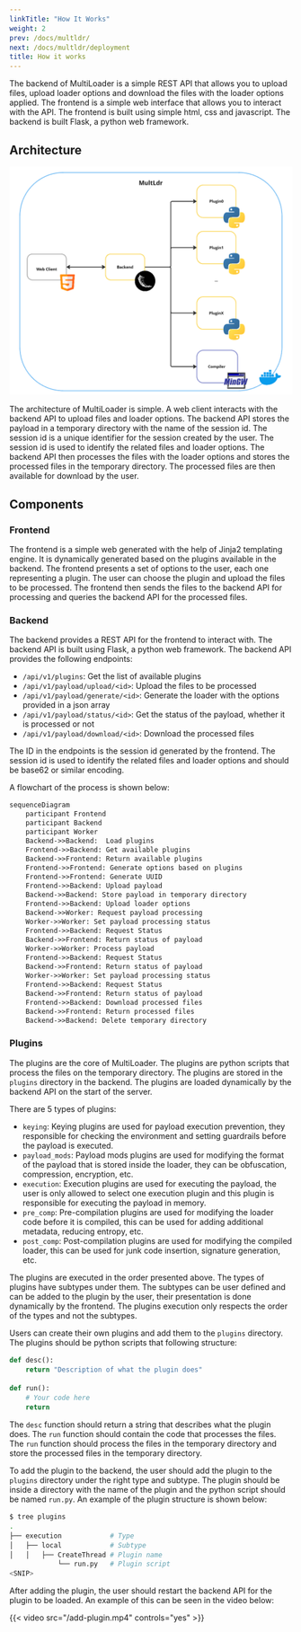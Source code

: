 ```yaml
---
linkTitle: "How It Works"
weight: 2
prev: /docs/multldr/
next: /docs/multldr/deployment
title: How it works
---
```


The backend of MultiLoader is a simple REST API that allows you to upload files, upload loader options and download the files with the loader options applied. The frontend is a simple web interface that allows you to interact with the API. The frontend is built using simple html, css and javascript. The backend is built Flask, a python web framework.

## Architecture

![Architecture](multldr-architecture.png)

The architecture of MultiLoader is simple. A web client interacts with the backend API to upload files and loader options. The backend API stores the payload in a temporary directory with the name of the session id. The session id is a unique identifier for the session created by the user. The session id is used to identify the related files and loader options. The backend API then processes the files with the loader options and stores the processed files in the temporary directory. The processed files are then available for download by the user.

## Components

### Frontend

The frontend is a simple web generated with the help of Jinja2 templating engine. It is dynamically generated based on the plugins available in the backend. The frontend presents a set of options to the user, each one representing a plugin. The user can choose the plugin and upload the files to be processed. The frontend then sends the files to the backend API for processing and queries the backend API for the processed files.

### Backend

The backend provides a REST API for the frontend to interact with. The backend API is built using Flask, a python web framework. The backend API provides the following endpoints:

- `/api/v1/plugins`: Get the list of available plugins
- `/api/v1/payload/upload/<id>`: Upload the files to be processed
- `/api/v1/payload/generate/<id>`: Generate the loader with the options provided in a json array
- `/api/v1/payload/status/<id>`: Get the status of the payload, whether it is processed or not
- `/api/v1/payload/download/<id>`: Download the processed files

The ID in the endpoints is the session id generated by the frontend. The session id is used to identify the related files and loader options and should be base62 or similar encoding.

A flowchart of the process is shown below:

```mermaid
sequenceDiagram
    participant Frontend
    participant Backend
    participant Worker
    Backend->>Backend:  Load plugins
    Frontend->>Backend: Get available plugins
    Backend->>Frontend: Return available plugins
    Frontend->>Frontend: Generate options based on plugins
    Frontend->>Frontend: Generate UUID
    Frontend->>Backend: Upload payload
    Backend->>Backend: Store payload in temporary directory
    Frontend->>Backend: Upload loader options
    Backend->>Worker: Request payload processing
    Worker->>Worker: Set payload processing status
    Frontend->>Backend: Request Status
    Backend->>Frontend: Return status of payload
    Worker->>Worker: Process payload
    Frontend->>Backend: Request Status
    Backend->>Frontend: Return status of payload
    Worker->>Worker: Set payload processing status
    Frontend->>Backend: Request Status
    Backend->>Frontend: Return status of payload
    Frontend->>Backend: Download processed files
    Backend->>Frontend: Return processed files
    Backend->>Backend: Delete temporary directory
```

### Plugins

The plugins are the core of MultiLoader. The plugins are python scripts that process the files on the temporary directory. The plugins are stored in the `plugins` directory in the backend. The plugins are loaded dynamically by the backend API on the start of the server.

There are 5 types of plugins:

- `keying`: Keying plugins are used for payload execution prevention, they responsible for checking the environment and setting guardrails before the payload is executed.
- `payload_mods`: Payload mods plugins are used for modifying the format of the payload that is stored inside the loader, they can be obfuscation, compression, encryption, etc.
- `execution`: Execution plugins are used for executing the payload, the user is only allowed to select one execution plugin and this plugin is responsible for executing the payload in memory.
- `pre_comp`: Pre-compilation plugins are used for modifying the loader code before it is compiled, this can be used for adding additional metadata, reducing entropy, etc.
- `post_comp`: Post-compilation plugins are used for modifying the compiled loader, this can be used for junk code insertion, signature generation, etc.

The plugins are executed in the order presented above. The types of plugins have subtypes under them. The subtypes can be user defined and can be added to the plugin by the user, their presentation is done dynamically by the frontend. The plugins execution only respects the order of the types and not the subtypes.

Users can create their own plugins and add them to the `plugins` directory. The plugins should be python scripts that following structure:

```python
def desc():
    return "Description of what the plugin does"

def run():
    # Your code here
    return
```

The `desc` function should return a string that describes what the plugin does. The `run` function should contain the code that processes the files. The `run` function should process the files in the temporary directory and store the processed files in the temporary directory.

To add the plugin to the backend, the user should add the plugin to the `plugins` directory under the right type and subtype. The plugin should be inside a directory with the name of the plugin and the python script should be named `run.py`. An example of the plugin structure is shown below:

```bash
$ tree plugins
.
├── execution            # Type
│   ├── local            # Subtype
│   │   ├── CreateThread # Plugin name
            └── run.py   # Plugin script
<SNIP>
```

After adding the plugin, the user should restart the backend API for the plugin to be loaded. An example of this can be seen in the video below:

{{< video src="/add-plugin.mp4" controls="yes" >}}

